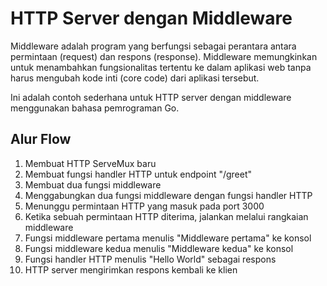 # HTTP Server dengan Middleware

Middleware adalah program yang berfungsi sebagai perantara antara permintaan (request) dan respons (response). Middleware memungkinkan untuk menambahkan fungsionalitas tertentu ke dalam aplikasi web tanpa harus mengubah kode inti (core code) dari aplikasi tersebut.

Ini adalah contoh sederhana untuk HTTP server dengan middleware menggunakan bahasa pemrograman Go.

## Alur Flow

1. Membuat HTTP ServeMux baru
2. Membuat fungsi handler HTTP untuk endpoint "/greet"
3. Membuat dua fungsi middleware
4. Menggabungkan dua fungsi middleware dengan fungsi handler HTTP
5. Menunggu permintaan HTTP yang masuk pada port 3000
6. Ketika sebuah permintaan HTTP diterima, jalankan melalui rangkaian middleware
7. Fungsi middleware pertama menulis "Middleware pertama" ke konsol
8. Fungsi middleware kedua menulis "Middleware kedua" ke konsol
9. Fungsi handler HTTP menulis "Hello World" sebagai respons
10. HTTP server mengirimkan respons kembali ke klien

